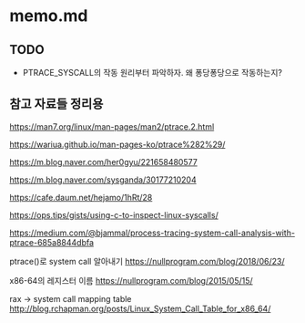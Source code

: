 # memo.md

## TODO
- PTRACE_SYSCALL의 작동 원리부터 파악하자. 왜 퐁당퐁당으로 작동하는지?


## 참고 자료들 정리용

https://man7.org/linux/man-pages/man2/ptrace.2.html

https://wariua.github.io/man-pages-ko/ptrace%282%29/



https://m.blog.naver.com/her0gyu/221658480577

https://m.blog.naver.com/sysganda/30177210204

https://cafe.daum.net/hejamo/1hRt/28



https://ops.tips/gists/using-c-to-inspect-linux-syscalls/

https://medium.com/@bjammal/process-tracing-system-call-analysis-with-ptrace-685a8844dbfa


ptrace()로 system call 알아내기
https://nullprogram.com/blog/2018/06/23/

x86-64의 레지스터 이름
https://nullprogram.com/blog/2015/05/15/

rax -> system call mapping table
http://blog.rchapman.org/posts/Linux_System_Call_Table_for_x86_64/

